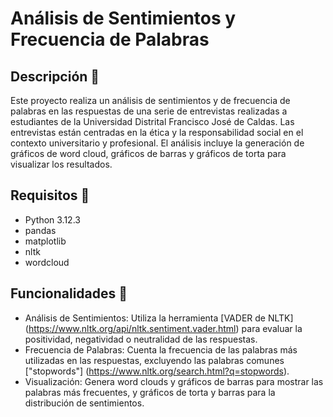 # Análisis de Sentimientos y Frecuencia de Palabras
## Descripción :bookmark_tabs:
Este proyecto realiza un análisis de sentimientos y de frecuencia de palabras en las respuestas de una serie de entrevistas realizadas a estudiantes de la Universidad Distrital Francisco José de Caldas. Las entrevistas están centradas en la ética y la responsabilidad social en el contexto universitario y profesional. El análisis incluye la generación de gráficos de word cloud, gráficos de barras y gráficos de torta para visualizar los resultados.
## Requisitos :dart:
* Python 3.12.3
* pandas
* matplotlib
* nltk
* wordcloud
## Funcionalidades :rocket:
* Análisis de Sentimientos: Utiliza la herramienta [VADER de NLTK] (https://www.nltk.org/api/nltk.sentiment.vader.html) para evaluar la positividad, negatividad o neutralidad de las respuestas.
* Frecuencia de Palabras: Cuenta la frecuencia de las palabras más utilizadas en las respuestas, excluyendo las palabras comunes ["stopwords"] (https://www.nltk.org/search.html?q=stopwords).
* Visualización: Genera word clouds y gráficos de barras para mostrar las palabras más frecuentes, y gráficos de torta y barras para la distribución de sentimientos.
## 

